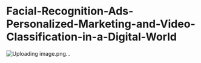 # Facial-Recognition-Ads-Personalized-Marketing-and-Video-Classification-in-a-Digital-World

![Uploading image.png…]()
